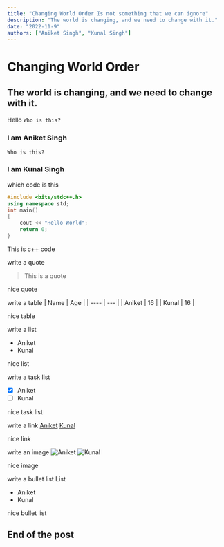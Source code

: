 ```yaml
---
title: "Changing World Order Is not something that we can ignore"
description: "The world is changing, and we need to change with it."
date: "2022-11-9"
authors: ["Aniket Singh", "Kunal Singh"]
---
```


# Changing World Order

## The world is changing, and we need to change with it.

Hello
`Who is this?`

### I am Aniket Singh

`Who is this?`

### I am Kunal Singh

which code is this

```cpp
#include <bits/stdc++.h>
using namespace std;
int main()
{
    cout << "Hello World";
    return 0;
}
```

This is c++ code

write a quote

> This is a quote

nice quote

write a table
| Name | Age |
| ---- | --- |
| Aniket | 16 |
| Kunal | 16 |

nice table

write a list

- Aniket
- Kunal

nice list

write a task list

- [x] Aniket
- [ ] Kunal

nice task list

write a link
[Aniket](https://aniketsingh.vercel.app)
[Kunal](https://kunalsin9h.dev)

nice link

write an image
![Aniket](https://avatars.githubusercontent.com/u/76876754?v=4)
![Kunal](https://avatars.githubusercontent.com/u/76876754?v=4)

nice image

write a bullet list
List

- Aniket
- Kunal

nice bullet list

## End of the post
